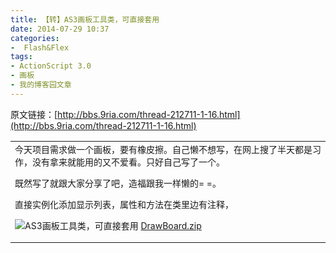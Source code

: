 ```yaml
---
title: 【转】AS3画板工具类，可直接套用
date: 2014-07-29 10:37
categories:
-  Flash&Flex
tags:
- ActionScript 3.0
- 画板
- 我的博客园文章
---
```

<div id="sina_keyword_ad_area2" class="articalContent   ">


原文链接：[http://bbs.9ria.com/thread-212711-1-16.html](http://bbs.9ria.com/thread-212711-1-16.html)

<table cellspacing="0" cellpadding="0">
<tbody>
<tr>
<td style="font-size: 14px">今天项目需求做一个画板，要有橡皮擦。自己懒不想写，在网上搜了半天都是习作，没有拿来就能用的又不爱看。只好自己写了一个。  

既然写了就跟大家分享了吧，造福跟我一样懒的= =。  

直接实例化添加显示列表，属性和方法在类里边有注释，  

![](http://simg.sinajs.cn/blog7style/images/common/sg_trans.gif "AS3画板工具类，可直接套用")<span> </span><span style="white-space: nowrap">[DrawBoard.zip](http://bbs.9ria.com/forum.php?mod=attachment&aid=MTQ5MDQ3fDQzNTI0N2E1fDEzOTcwMjEwODJ8MTk0NjA4fDIxMjcxMQ==)<span> </span></span>  

</td>

</tr>

</tbody>

</table>




</div>